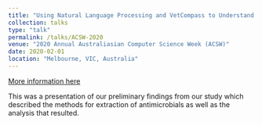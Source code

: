 ```yaml
---
title: "Using Natural Language Processing and VetCompass to Understand Antimicrobial Usage Patterns in Australia"
collection: talks
type: "talk"
permalink: /talks/ACSW-2020
venue: "2020 Annual Australiasian Computer Science Week (ACSW)"
date: 2020-02-01
location: "Melbourne, VIC, Australia"
---
```


[More information here](/files/2020-HUR-PLOSONE.pdf)

This was a presentation of our preliminary findings from our study which described the methods for extraction of antimicrobials as well as the analysis that resulted.
